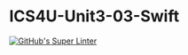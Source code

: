 # ICS4U-Unit3-03-Swift
[![GitHub's Super Linter](https://github.com/Roman-Cernetchi/ICS4U-Unit3-03-Swift/workflows/GitHub's%20Super%20Linter/badge.svg)](https://github.com/Roman-Cernetchi/ICS4U-Unit3-03-Swift/actions)
